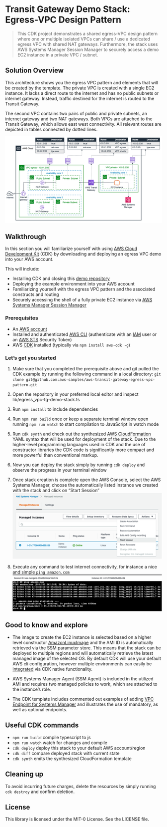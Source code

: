 # Transit Gateway Demo Stack: Egress-VPC Design Pattern

> This CDK project demonstrates a shared egress-VPC design pattern where one or multiple isolated VPCs can share / use a dedicated egress VPC with shared NAT gateways. Furthermore, the stack uses AWS Systems Manager Session Manager to securely access a demo EC2 instance in a private VPC / subnet.

## Solution Overview

This architecture shows you the egress VPC pattern and elements that will be created by the template. The private VPC is created with a single EC2 instance. It lacks a direct route to the internet and has no public subnets or internet gateway. Instead, traffic destined for the internet is routed to the Transit Gateway.

The second VPC contains two pairs of public and private subnets, an internet gateway and two NAT gateways. Both VPCs are attached to the Transit Gateway, which allows east west connectivity. All relevant routes are depicted in tables connected by dotted lines.

![Diagram](img/egressVPC_TG_CDK.png)

## Walkthrough

In this section you will familiarize yourself with using [AWS Cloud Development Kit](https://docs.aws.amazon.com/cdk/latest/guide/home.html) (CDK) by downloading and deploying an egress VPC demo into your AWS account.

This will include:

- Installing CDK and closing this [demo repository](https://github.com/aws-samples/aws-transit-gateway-egress-vpc-pattern)
- Deploying the example environment into your AWS account
- Familiarizing yourself with the egress VPC pattern and the associated constructs and routing
- Securely accessing the shell of a fully private EC2 instance via [AWS Systems Manager Session Manager](https://docs.aws.amazon.com/systems-manager/latest/userguide/session-manager.html)

### Prerequisites

- An [AWS account](https://signin.aws.amazon.com/signin?redirect_uri=https%3A%2F%2Fportal.aws.amazon.com%2Fbilling%2Fsignup%2Fresume&client_id=signup)
- Installed and authenticated [AWS CLI](https://docs.aws.amazon.com/en_pv/cli/latest/userguide/cli-chap-install.html) (authenticate with an [IAM](https://docs.aws.amazon.com/IAM/latest/UserGuide/getting-started.html) user or an [AWS STS](https://docs.aws.amazon.com/STS/latest/APIReference/Welcome.html) Security Token)
- AWS [CDK](https://docs.aws.amazon.com/cdk/latest/guide/getting_started.html) installed (typically via `npm install aws-cdk -g`)

### Let’s get you started

1. Make sure that you completed the prerequisite above and git pulled the CDK example by running the following command in a local directory: `git clone git@github.com:aws-samples/aws-transit-gateway-egress-vpc-pattern.git`

2. Open the repository in your preferred local editor and inspect lib/egress_vpc-tg-demo-stack.ts

3. Run `npm install` to include dependencies

4. Run `npm run build` once or keep a separate terminal window open running `npm run watch` to start compilation to JavaScript in watch mode

5. Run `cdk synth` and check out the synthesized [AWS CloudFormation](https://docs.aws.amazon.com/AWSCloudFormation/latest/UserGuide/Welcome.html) YAML syntax that will be used for deployment of the stack. Due to the higher-level programming languages used in CDK and the use of constructor libraries the CDK code is significantly more compact and more powerful than conventional markup.

6. Now you can deploy the stack simply by running `cdk deploy` and observe the progress in your terminal window

7. Once stack creation is complete open the AWS Console, select the AWS Systems Manager, choose the automatically listed instance we created with the stack and click on “Start Session”
![AWS Systems Manager - Managed Instances](img/AWS_Systems_Manager_start_session.png)

8. Execute any command to test internet connectivity, for instance a nice and simple `ping amazon.com`
![AWS Systems Manager Session Manager](img/AWS_Systems_Manager_Session_Manager.png)

## Good to know and explore

- The image to create the EC2 instance is selected based on a higher level constructor [AmazonLinuxImage](https://docs.aws.amazon.com/cdk/api/latest/docs/@aws-cdk_aws-ec2.AmazonLinuxImage.html) and the AMI ID is automatically retrieved via the SSM parameter store. This means that the stack can be deployed to multiple regions and will automatically retrieve the latest managed image of the selected OS. By default CDK will use your default AWS cli configuration, however multiple environments can easily be [integrated](https://docs.aws.amazon.com/cdk/latest/guide/environments.html) via CDK native functionality.

- AWS Systems Manager Agent (SSM Agent) is included in the utilized AMI and requires two managed policies to work, which are attached to the instance’s role.

- The CDK template includes commented out examples of adding [VPC Endpoint for Systems Manager](https://docs.aws.amazon.com/systems-manager/latest/userguide/setup-create-vpc.html) and illustrates the use of mandatory, as well as optional endpoints.

## Useful CDK commands

- `npm run build`   compile typescript to js
- `npm run watch`   watch for changes and compile
- `cdk deploy`      deploy this stack to your default AWS account/region
- `cdk diff`        compare deployed stack with current state
- `cdk synth`       emits the synthesized CloudFormation template

## Cleaning up

To avoid incurring future charges, delete the resources by simply running `cdk destroy` and confirm deletion.

## License

This library is licensed under the MIT-0 License. See the LICENSE file.
